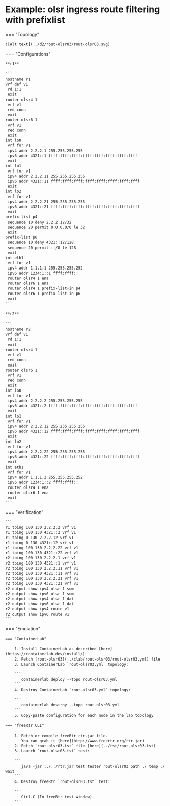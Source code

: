 # Example: olsr ingress route filtering with prefixlist

=== "Topology"

    ![Alt text](../d2/rout-olsr03/rout-olsr03.svg)

=== "Configurations"

    **r1**

    ```
    hostname r1
    vrf def v1
     rd 1:1
     exit
    router olsr4 1
     vrf v1
     red conn
     exit
    router olsr6 1
     vrf v1
     red conn
     exit
    int lo0
     vrf for v1
     ipv4 addr 2.2.2.1 255.255.255.255
     ipv6 addr 4321::1 ffff:ffff:ffff:ffff:ffff:ffff:ffff:ffff
     exit
    int lo1
     vrf for v1
     ipv4 addr 2.2.2.11 255.255.255.255
     ipv6 addr 4321::11 ffff:ffff:ffff:ffff:ffff:ffff:ffff:ffff
     exit
    int lo2
     vrf for v1
     ipv4 addr 2.2.2.21 255.255.255.255
     ipv6 addr 4321::21 ffff:ffff:ffff:ffff:ffff:ffff:ffff:ffff
     exit
    prefix-list p4
     sequence 10 deny 2.2.2.12/32
     sequence 20 permit 0.0.0.0/0 le 32
     exit
    prefix-list p6
     sequence 10 deny 4321::12/128
     sequence 20 permit ::/0 le 128
     exit
    int eth1
     vrf for v1
     ipv4 addr 1.1.1.1 255.255.255.252
     ipv6 addr 1234:1::1 ffff:ffff::
     router olsr4 1 ena
     router olsr6 1 ena
     router olsr4 1 prefix-list-in p4
     router olsr6 1 prefix-list-in p6
     exit
    ```

    **r2**

    ```
    hostname r2
    vrf def v1
     rd 1:1
     exit
    router olsr4 1
     vrf v1
     red conn
     exit
    router olsr6 1
     vrf v1
     red conn
     exit
    int lo0
     vrf for v1
     ipv4 addr 2.2.2.2 255.255.255.255
     ipv6 addr 4321::2 ffff:ffff:ffff:ffff:ffff:ffff:ffff:ffff
     exit
    int lo1
     vrf for v1
     ipv4 addr 2.2.2.12 255.255.255.255
     ipv6 addr 4321::12 ffff:ffff:ffff:ffff:ffff:ffff:ffff:ffff
     exit
    int lo2
     vrf for v1
     ipv4 addr 2.2.2.22 255.255.255.255
     ipv6 addr 4321::22 ffff:ffff:ffff:ffff:ffff:ffff:ffff:ffff
     exit
    int eth1
     vrf for v1
     ipv4 addr 1.1.1.2 255.255.255.252
     ipv6 addr 1234:1::2 ffff:ffff::
     router olsr4 1 ena
     router olsr6 1 ena
     exit
    ```

=== "Verification"

    ```
    r1 tping 100 130 2.2.2.2 vrf v1
    r1 tping 100 130 4321::2 vrf v1
    r1 tping 0 130 2.2.2.12 vrf v1
    r1 tping 0 130 4321::12 vrf v1
    r1 tping 100 130 2.2.2.22 vrf v1
    r1 tping 100 130 4321::22 vrf v1
    r2 tping 100 130 2.2.2.1 vrf v1
    r2 tping 100 130 4321::1 vrf v1
    r2 tping 100 130 2.2.2.11 vrf v1
    r2 tping 100 130 4321::11 vrf v1
    r2 tping 100 130 2.2.2.21 vrf v1
    r2 tping 100 130 4321::21 vrf v1
    r2 output show ipv4 olsr 1 sum
    r2 output show ipv6 olsr 1 sum
    r2 output show ipv4 olsr 1 dat
    r2 output show ipv6 olsr 1 dat
    r2 output show ipv4 route v1
    r2 output show ipv6 route v1
    ```

=== "Emulation"

    === "ContainerLab"

        1. Install ContainerLab as described [here](https://containerlab.dev/install/)  
        2. Fetch [rout-olsr03](../clab/rout-olsr03/rout-olsr03.yml) file  
        3. Launch ContainerLab `rout-olsr03.yml` topology:  

        ```
           containerlab deploy --topo rout-olsr03.yml  
        ```
        4. Destroy ContainerLab `rout-olsr03.yml` topology:  

        ```
           containerlab destroy --topo rout-olsr03.yml  
        ```
        5. Copy-paste configuration for each node in the lab topology

    === "freeRtr CLI"

        1. Fetch or compile freeRtr rtr.jar file.  
           You can grab it [here](http://www.freertr.org/rtr.jar)  
        2. Fetch `rout-olsr03.tst` file [here](../tst/rout-olsr03.tst)  
        3. Launch `rout-olsr03.tst` test:  

        ```
           java -jar ../../rtr.jar test tester rout-olsr03 path ./ temp ./ wait
        ```
        4. Destroy freeRtr `rout-olsr03.tst` test:  

        ```
           Ctrl-C (In freeRtr test window)
        ```

